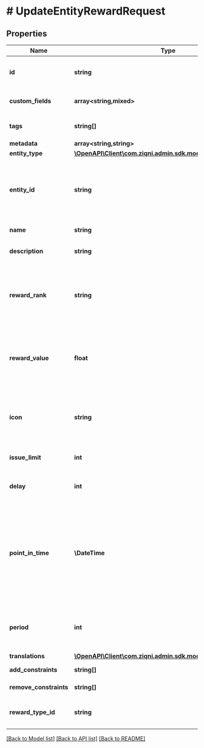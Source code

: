 # # UpdateEntityRewardRequest

## Properties

Name | Type | Description | Notes
------------ | ------------- | ------------- | -------------
**id** | **string** | A unique system generated identifier |
**custom_fields** | **array<string,mixed>** | A list of id&#39;s used to add cutom fields | [optional]
**tags** | **string[]** | A list of id&#39;s used to tag models | [optional]
**metadata** | **array<string,string>** |  | [optional]
**entity_type** | [**\OpenAPI\Client\com.ziqni.admin.sdk.model\RewardEntityType**](RewardEntityType.md) |  | [optional]
**entity_id** | **string** | A unique identifier of an achievement or contest. Dependant on entityType | [optional]
**name** | **string** | The name of a reward | [optional]
**description** | **string** | The description of a Reward | [optional]
**reward_rank** | **string** | If used in the context of contest this will associate with the rank of the leaderboard | [optional]
**reward_value** | **float** | Numerical value of the reward that will be issued based on the reward type | [optional]
**icon** | **string** | An Icon id that has been pre uploaded to the system to display for reward | [optional]
**issue_limit** | **int** | how many of thsese rewards are | [optional]
**delay** | **int** | Delay of issuing a reward in minutes | [optional]
**point_in_time** | **\DateTime** | ISO8601 timestamp for when a Reward is available until a specific point in time. All records are stored in UTC time zone | [optional]
**period** | **int** | Reward available for a period of time from issuing in minutes | [optional]
**translations** | [**\OpenAPI\Client\com.ziqni.admin.sdk.model\Translation[]**](Translation.md) |  | [optional]
**add_constraints** | **string[]** | Additional constraints | [optional]
**remove_constraints** | **string[]** | Additional constraints | [optional]
**reward_type_id** | **string** | A unique id of the Reward Type | [optional]

[[Back to Model list]](../../README.md#models) [[Back to API list]](../../README.md#endpoints) [[Back to README]](../../README.md)
